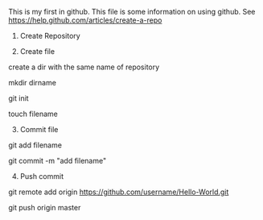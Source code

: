 This is my first in github.
This file is some information on using github.
See https://help.github.com/articles/create-a-repo

1. Create Repository

2. Create file

create a dir with the same name of repository

mkdir dirname

git init

touch filename

3. Commit file

git add filename

git commit -m "add filename"

4. Push commit 

git remote add origin https://github.com/username/Hello-World.git

git push origin master
